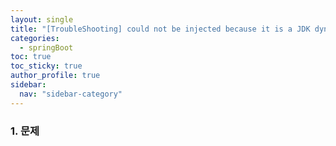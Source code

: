 ```yaml
---
layout: single
title: "[TroubleShooting] could not be injected because it is a JDK dynamic proxy"
categories:
  - springBoot
toc: true
toc_sticky: true
author_profile: true
sidebar:
  nav: "sidebar-category"
---
```


### 1. 문제
